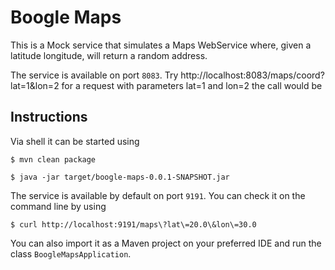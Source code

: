 # Boogle Maps

This is a Mock service that simulates a Maps WebService where, given a latitude
longitude, will return a random address.

The service is available on port `8083`. 
Try http://localhost:8083/maps/coord?lat=1&lon=2 
for a request with parameters lat=1 and lon=2 the call would be

## Instructions

Via shell it can be started using

```
$ mvn clean package
```

```
$ java -jar target/boogle-maps-0.0.1-SNAPSHOT.jar
```

The service is available by default on port `9191`. You can check it on the 
command line by using

```
$ curl http://localhost:9191/maps\?lat\=20.0\&lon\=30.0
``` 

You can also import it as a Maven project on your preferred IDE and 
run the class `BoogleMapsApplication`.